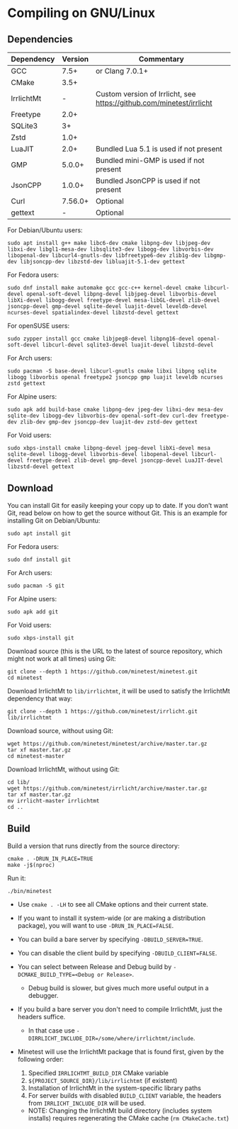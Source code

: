 # Compiling on GNU/Linux

## Dependencies

| Dependency | Version | Commentary |
| ---------- | ------- | ---------- |
| GCC        | 7.5+    | or Clang 7.0.1+ |
| CMake      | 3.5+    |            |
| IrrlichtMt | -       | Custom version of Irrlicht, see https://github.com/minetest/irrlicht |
| Freetype   | 2.0+    |            |
| SQLite3    | 3+      |            |
| Zstd       | 1.0+    |            |
| LuaJIT     | 2.0+    | Bundled Lua 5.1 is used if not present |
| GMP        | 5.0.0+  | Bundled mini-GMP is used if not present |
| JsonCPP    | 1.0.0+  | Bundled JsonCPP is used if not present |
| Curl       | 7.56.0+ | Optional   |
| gettext    | -       | Optional   |

For Debian/Ubuntu users:

    sudo apt install g++ make libc6-dev cmake libpng-dev libjpeg-dev libxi-dev libgl1-mesa-dev libsqlite3-dev libogg-dev libvorbis-dev libopenal-dev libcurl4-gnutls-dev libfreetype6-dev zlib1g-dev libgmp-dev libjsoncpp-dev libzstd-dev libluajit-5.1-dev gettext

For Fedora users:

    sudo dnf install make automake gcc gcc-c++ kernel-devel cmake libcurl-devel openal-soft-devel libpng-devel libjpeg-devel libvorbis-devel libXi-devel libogg-devel freetype-devel mesa-libGL-devel zlib-devel jsoncpp-devel gmp-devel sqlite-devel luajit-devel leveldb-devel ncurses-devel spatialindex-devel libzstd-devel gettext

For openSUSE users:

	sudo zypper install gcc cmake libjpeg8-devel libpng16-devel openal-soft-devel libcurl-devel sqlite3-devel luajit-devel libzstd-devel

For Arch users:

    sudo pacman -S base-devel libcurl-gnutls cmake libxi libpng sqlite libogg libvorbis openal freetype2 jsoncpp gmp luajit leveldb ncurses zstd gettext

For Alpine users:

    sudo apk add build-base cmake libpng-dev jpeg-dev libxi-dev mesa-dev sqlite-dev libogg-dev libvorbis-dev openal-soft-dev curl-dev freetype-dev zlib-dev gmp-dev jsoncpp-dev luajit-dev zstd-dev gettext

For Void users:

    sudo xbps-install cmake libpng-devel jpeg-devel libXi-devel mesa sqlite-devel libogg-devel libvorbis-devel libopenal-devel libcurl-devel freetype-devel zlib-devel gmp-devel jsoncpp-devel LuaJIT-devel libzstd-devel gettext

## Download

You can install Git for easily keeping your copy up to date.
If you don’t want Git, read below on how to get the source without Git.
This is an example for installing Git on Debian/Ubuntu:

    sudo apt install git

For Fedora users:

    sudo dnf install git

For Arch users:

	sudo pacman -S git

For Alpine users:

	sudo apk add git

For Void users:

    sudo xbps-install git

Download source (this is the URL to the latest of source repository, which might not work at all times) using Git:

    git clone --depth 1 https://github.com/minetest/minetest.git
    cd minetest

Download IrrlichtMt to `lib/irrlichtmt`, it will be used to satisfy the IrrlichtMt dependency that way:

    git clone --depth 1 https://github.com/minetest/irrlicht.git lib/irrlichtmt

Download source, without using Git:

    wget https://github.com/minetest/minetest/archive/master.tar.gz
    tar xf master.tar.gz
    cd minetest-master

Download IrrlichtMt, without using Git:

    cd lib/
    wget https://github.com/minetest/irrlicht/archive/master.tar.gz
    tar xf master.tar.gz
    mv irrlicht-master irrlichtmt
    cd ..

## Build

Build a version that runs directly from the source directory:

    cmake . -DRUN_IN_PLACE=TRUE
    make -j$(nproc)

Run it:

    ./bin/minetest

- Use `cmake . -LH` to see all CMake options and their current state.
- If you want to install it system-wide (or are making a distribution package),
  you will want to use `-DRUN_IN_PLACE=FALSE`.
- You can build a bare server by specifying `-DBUILD_SERVER=TRUE`.
- You can disable the client build by specifying `-DBUILD_CLIENT=FALSE`.
- You can select between Release and Debug build by `-DCMAKE_BUILD_TYPE=<Debug or Release>`.
  - Debug build is slower, but gives much more useful output in a debugger.
- If you build a bare server you don't need to compile IrrlichtMt, just the headers suffice.
  - In that case use `-DIRRLICHT_INCLUDE_DIR=/some/where/irrlichtmt/include`.

- Minetest will use the IrrlichtMt package that is found first, given by the following order:
  1. Specified `IRRLICHTMT_BUILD_DIR` CMake variable
  2. `${PROJECT_SOURCE_DIR}/lib/irrlichtmt` (if existent)
  3. Installation of IrrlichtMt in the system-specific library paths
  4. For server builds with disabled `BUILD_CLIENT` variable, the headers from `IRRLICHT_INCLUDE_DIR` will be used.
  - NOTE: Changing the IrrlichtMt build directory (includes system installs) requires regenerating the CMake cache (`rm CMakeCache.txt`)
